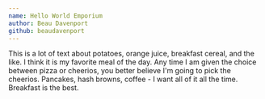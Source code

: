 ```yaml
---
name: Hello World Emporium
author: Beau Davenport
github: beaudavenport
---
```


This is a lot of text about potatoes, orange juice, breakfast cereal, and the like. I think it is my favorite meal of the day. Any time I am given the choice between pizza or cheerios, you better believe I'm going to pick the cheerios. Pancakes, hash browns, coffee - I want all of it all the time. Breakfast is the best.
